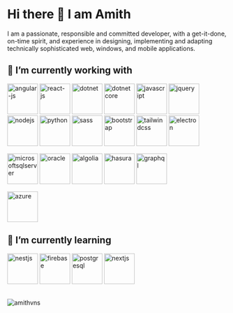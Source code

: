 <h1>Hi there 👋 I am Amith</h1>

I am a passionate, responsible and committed developer, with a get-it-done, on-time spirit, and experience in designing, implementing and adapting technically sophisticated web, windows, and mobile applications.

<h2>🔭 I’m currently working with</h2>
<p align="left">
  <img src="https://cdn.jsdelivr.net/gh/devicons/devicon/icons/angularjs/angularjs-plain.svg" alt="angular-js" width="70" height="70" />
  <img src="https://cdn.jsdelivr.net/gh/devicons/devicon/icons/react/react-original-wordmark.svg" alt="react-js" width="70" height="70" />
  <img src="https://cdn.jsdelivr.net/gh/devicons/devicon/icons/dotnetcore/dotnetcore-original.svg" alt="dotnet" width="70" height="70" />
  <img src="https://cdn.jsdelivr.net/gh/devicons/devicon/icons/dot-net/dot-net-original-wordmark.svg" alt="dotnetcore" width="70" height="70" />
  <img src="https://cdn.jsdelivr.net/gh/devicons/devicon/icons/javascript/javascript-original.svg" alt="javascript" width="70" height="70" />
  <img src="https://cdn.jsdelivr.net/gh/devicons/devicon/icons/jquery/jquery-plain-wordmark.svg" alt="jquery" width="70" height="70" />
  <img src="https://cdn.jsdelivr.net/gh/devicons/devicon/icons/nodejs/nodejs-original.svg" alt="nodejs" width="70" height="70" />
  <img src="https://cdn.jsdelivr.net/gh/devicons/devicon/icons/python/python-original-wordmark.svg" alt="python" width="70" height="70" />
  <img src="https://cdn.jsdelivr.net/gh/devicons/devicon/icons/sass/sass-original.svg" alt="sass" width="70" height="70" />
  <img src="https://cdn.jsdelivr.net/gh/devicons/devicon/icons/bootstrap/bootstrap-original.svg" alt="bootstrap" width="70" height="70" />
  <img src="https://cdn.jsdelivr.net/gh/devicons/devicon/icons/tailwindcss/tailwindcss-plain.svg" alt="tailwindcss" width="70" height="70" />
  <img src="https://cdn.jsdelivr.net/gh/devicons/devicon/icons/electron/electron-original.svg" alt="electron" width="70" height="70" />
</p>
<p>
  <img src="https://cdn.jsdelivr.net/gh/devicons/devicon/icons/microsoftsqlserver/microsoftsqlserver-plain.svg" alt="microsoftsqlserver" width="70" height="70" />
  <img src="https://cdn.jsdelivr.net/gh/devicons/devicon/icons/oracle/oracle-original.svg" alt="oracle" width="70" height="70" />
  <img src="https://cdn4.iconfinder.com/data/icons/logos-and-brands/512/12_Algolia_logo_logos-512.png" alt="algolia" width="70" height="70" />
  <img src="https://img.stackshare.io/service/6590/hasura_logo_vertical_black.png" alt="hasura" width="70" height="70" />
  <img src="https://cdn.jsdelivr.net/gh/devicons/devicon/icons/graphql/graphql-plain-wordmark.svg" alt="graphql" width="70" height="70" />
</p>
<p>
  <img src="https://cdn.jsdelivr.net/gh/devicons/devicon/icons/azure/azure-original.svg" alt="azure" width="70" height="70" />
</p>
<h2>🌱 I’m currently learning</h2>
<p>
  <img src="https://cdn.jsdelivr.net/gh/devicons/devicon/icons/nestjs/nestjs-plain.svg" alt="nestjs" width="70" height="70" />
  <img src="https://cdn.jsdelivr.net/gh/devicons/devicon/icons/firebase/firebase-plain-wordmark.svg" alt="firebase" width="70" height="70" />
  <img src="https://cdn.jsdelivr.net/gh/devicons/devicon/icons/postgresql/postgresql-plain-wordmark.svg" alt="postgresql" width="70" height="70" />
  <img src="https://cdn.jsdelivr.net/gh/devicons/devicon/icons/nextjs/nextjs-original-wordmark.svg" alt="nextjs" width="70" height="70" />
</p>

<br>

<img src="https://github-readme-stats.vercel.app/api?username=amithvns&show_icons=true&count_private=true" alt="amithvns" />

<!--
**amithvns/amithvns** is a ✨ _special_ ✨ repository because its `README.md` (this file) appears on your GitHub profile.

Here are some ideas to get you started:

- 🔭 I’m currently working on ...
- 🌱 I’m currently learning ...
- 👯 I’m looking to collaborate on ...
- 🤔 I’m looking for help with ...
- 💬 Ask me about ...
- 📫 How to reach me: ...
- 😄 Pronouns: ...
- ⚡ Fun fact: ...
-->
